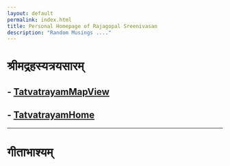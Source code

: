 ```yaml
---
layout: default
permalink: index.html
title: Personal Homepage of Rajagopal Sreenivasan
description: "Random Musings ...."
---
```


# श्रीमद्रहस्यत्रयसारम् 
## - [TatvatrayamMapView](https://rajsreen.github.io/notes/SRTS/3TatvaTrayam/tatvatrayam_map.html)
## - [TatvatrayamHome](https://rajsreen.github.io/notes/SRTS/3TatvaTrayam/tatvatrayam_landing)

------

# गीताभाश्यम् 


</h3>
